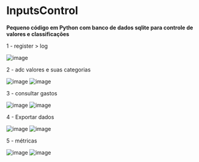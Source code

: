 # InputsControl

**Pequeno código em Python com banco de dados sqlite para controle de valores e classificações**

1 - register > log

![image](https://github.com/user-attachments/assets/14963ceb-dee8-406b-8455-a372839d3528)

2 - adc valores e suas categorias

![image](https://github.com/user-attachments/assets/ad1bd5f7-a5ca-4fbd-9bdc-c32f202a82da)
![image](https://github.com/user-attachments/assets/1282aabb-8a39-448b-80b9-a8078791e41f)

3 - consultar gastos

![image](https://github.com/user-attachments/assets/079becee-4e07-4973-a76f-dbf3ab7a5f17) ![image](https://github.com/user-attachments/assets/1dab9cc9-d92d-402c-9bd2-9e814385f9b0)


4 - Exportar dados

![image](https://github.com/user-attachments/assets/70c8e061-0a2b-4080-a28a-ed47506919f1) ![image](https://github.com/user-attachments/assets/c7e650d5-6dc1-4c91-ad7f-c62ff51ed9ca)

5 - métricas

![image](https://github.com/user-attachments/assets/f39611f7-1ba5-4265-9bdf-619b24222acb) ![image](https://github.com/user-attachments/assets/5af407ee-2677-4b62-a087-3529a0b17615)






